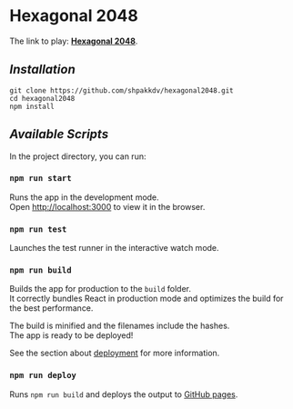 # **Hexagonal 2048**

The link to play: [**Hexagonal 2048**](https://shpakkdv.github.io/hexagonal2048/).

## *Installation*

`git clone https://github.com/shpakkdv/hexagonal2048.git`<br />
`cd hexagonal2048`<br />
`npm install`

## *Available Scripts*

In the project directory, you can run:

### `npm run start`

Runs the app in the development mode.<br />
Open [http://localhost:3000](http://localhost:3000) to view it in the browser.

### `npm run test`

Launches the test runner in the interactive watch mode.

### `npm run build`

Builds the app for production to the `build` folder.<br />
It correctly bundles React in production mode and optimizes the build for the best performance.

The build is minified and the filenames include the hashes.<br />
The app is ready to be deployed!

See the section about [deployment](https://facebook.github.io/create-react-app/docs/deployment) for more information.

### `npm run deploy`

Runs `npm run build` and deploys the output to [GitHub pages](https://shpakkdv.github.io/hexagonal2048/).
